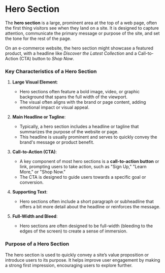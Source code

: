 # Hero Section

The **hero section** is a large, prominent area at the top of a web page, often the first thing visitors see when they land on a site. It is designed to capture attention, communicate the primary message or purpose of the site, and set the tone for the rest of the page.

On an e-commerce website, the hero section might showcase a featured product, with a headline like *Discover the Latest Collection* and a Call-to-Action (CTA) button to *Shop Now*.

### Key Characteristics of a Hero Section

1. **Large Visual Element**:
   - Hero sections often feature a bold image, video, or graphic background that spans the full width of the viewport.
   - The visual often aligns with the brand or page content, adding emotional impact or visual appeal.

2. **Main Headline or Tagline**:
   - Typically, a hero section includes a headline or tagline that summarizes the purpose of the website or page.
   - This headline is usually prominent and serves to quickly convey the brand's message or product benefit.

3. **Call-to-Action (CTA)**:
   - A key component of most hero sections is a **call-to-action button** or link, prompting users to take action, such as "Sign Up," "Learn More," or "Shop Now."
   - The CTA is designed to guide users towards a specific goal or conversion.

4. **Supporting Text**:
   - Hero sections often include a short paragraph or subheadline that offers a bit more detail about the headline or reinforces the message.

5. **Full-Width and Bleed**:
   - Hero sections are often designed to be full-width (bleeding to the edges of the screen) to create a sense of immersion.

### Purpose of a Hero Section
The hero section is used to quickly convey a site’s value proposition or introduce users to its purpose. It helps improve user engagement by making a strong first impression, encouraging users to explore further.

